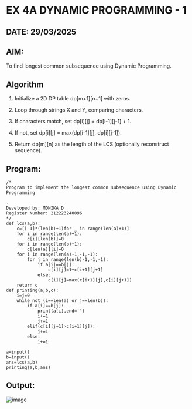 # EX 4A DYNAMIC PROGRAMMING - 1
## DATE: 29/03/2025
## AIM:
To find longest common subsequence using Dynamic Programming.



## Algorithm
1. Initialize a 2D DP table dp[m+1][n+1] with zeros.

2. Loop through strings X and Y, comparing characters.

3. If characters match, set dp[i][j] = dp[i-1][j-1] + 1.

4. If not, set dp[i][j] = max(dp[i-1][j], dp[i][j-1]).

5. Return dp[m][n] as the length of the LCS (optionally reconstruct sequence). 

## Program:
```
/*
Program to implement the longest common subsequence using Dynamic Programming

.
Developed by: MONIKA D
Register Number: 212223240096
*/
def lcs(a,b):
    c=[[-1]*(len(b)+1)for _ in range(len(a)+1)]
    for i in range(len(a)+1):
        c[i][len(b)]=0
    for i in range(len(b)+1):
        c[len(a)][i]=0
    for i in range(len(a)-1,-1,-1):
        for j in range(len(b)-1,-1,-1):
            if a[i]==b[j]:
                c[i][j]=1+c[i+1][j+1]
            else:
                c[i][j]=max(c[i+1][j],c[i][j+1])
    return c
def printing(a,b,c):
    i=j=0
    while not (i==len(a) or j==len(b)):
        if a[i]==b[j]:
            print(a[i],end='')
            i+=1
            j+=1
        elif(c[i][j+1]>c[i+1][j]):
            j+=1
        else:
            i+=1

a=input()
b=input()
ans=lcs(a,b)
printing(a,b,ans)
```

## Output:

![image](https://github.com/user-attachments/assets/cc01919f-b3e9-43e6-afa1-67a6b6e8d400)
